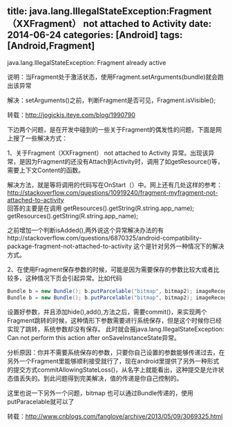 title: java.lang.IllegalStateException:Fragment（XXFragment） not attached to Activity
date: 2014-06-24 
categories: [Android]
tags: [Android,Fragment]
---
java.lang.IllegalStateException: Fragment already active

说明：当Fragment处于激活状态，使用Fragment.setArguments(bundle)就会跑出该异常

解决：setArguments()之前，判断Fragment是否可见，Fragment.isVisible();

转载：http://jogickis.iteye.com/blog/1990790

下边两个问题，是在开发中碰到的一些关于Fragment的偶发性的问题，下面是网上搜了一些解决方式：

<!-- more -->

 
1、关于Fragment（XXFragment） not attached to Activity 异常。出现该异常，是因为Fragment的还没有Attach到Activity时，调用了如getResource()等，需要上下文Content的函数。

解决方法，就是等将调用的代码写在OnStart（）中。网上还有几处这样的参考：http://stackoverflow.com/questions/10919240/fragment-myfragment-not-attached-to-activity  
回答的主要是在调用
getResources().getString(R.string.app_name); 
getResources().getString(R.string.app_name);

之前增加一个判断isAdded(),两外说这个异常解决办法的有http://stackoverflow.com/questions/6870325/android-compatibility-package-fragment-not-attached-to-activity
这个是针对另外一种情况下的解决方式。

2、在使用Fragment保存参数的时候，可能是因为需要保存的参数比较大或者比较多，这种情况下页会引起异常。比如代码

```java
Bundle b = new Bundle(); b.putParcelable("bitmap", bitmap2); imageRecognitionFragment.setArguments(b);
Bundle b = new Bundle(); b.putParcelable("bitmap", bitmap2); imageRecognitionFragment.setArguments(b);
```

设置好参数，并且添加hide(),add(),方法之后，需要commit()，来实现两个Fragment跳转的时候，这种情形下参数需要进行系统保存，但是这个时候你已经实现了跳转，系统参数却没有保存。
此时就会报java.lang.IllegalStateException: Can not perform this action after onSaveInstanceState异常。

分析原因：你并不需要系统保存的参数，只要你自己设置的参数能够传递过去，在另外一个Fragment里能够顺利接受就行了，现在android里提供了另外一种形式的提交方式commitAllowingStateLoss()，从名字上就能看出，这种提交是允许状态值丢失的。到此问题得到完美解决，值的传递是你自己控制的。

这里也说一下另外一个问题，bitmap 也可以通过Bundle传递的，使用putParacelable就可以了

转载：http://www.cnblogs.com/fanglove/archive/2013/05/09/3069325.html
